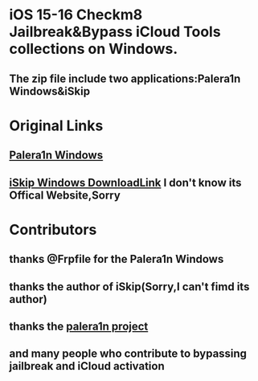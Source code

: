 # iOS 15-16 Checkm8 Jailbreak&Bypass iCloud Tools collections on Windows.
## The zip file include two applications:Palera1n Windows&iSkip
# Original Links
## [Palera1n Windows](https://frpfile.com/palera1n-windows/)
## [iSkip Windows DownloadLink](https://mega.nz/folder/wKIiUTBK#66Lh-syznth2Sohuk6SFnw/file/ReYCUZ6S) I don't know its Offical Website,Sorry
# Contributors
## thanks @Frpfile for the Palera1n Windows
## thanks the author of iSkip(Sorry,I can't fimd its author)
## thanks the [palera1n project](https://github.com/palera1n)
## and many people who contribute to bypassing jailbreak and iCloud activation
